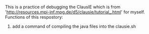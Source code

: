 This is a practice of debugging the ClausIE which is from 'http://resources.mpi-inf.mpg.de/d5/clausie/tutorial_.html' for myself.
Functions of this respostory:
1. add a command of compiling the java files into the clausie.sh

